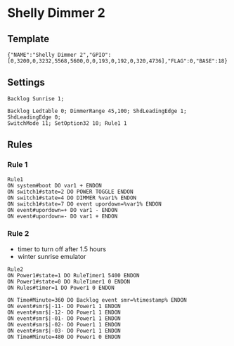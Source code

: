 # Shelly Dimmer 2
## Template
```
{"NAME":"Shelly Dimmer 2","GPIO":[0,3200,0,3232,5568,5600,0,0,193,0,192,0,320,4736],"FLAG":0,"BASE":18}
```
## Settings
```
Backlog Sunrise 1;

Backlog Ledtable 0; DimmerRange 45,100; ShdLeadingEdge 1; ShdLeadingEdge 0;
SwitchMode 11; SetOption32 10; Rule1 1
```
## Rules
### Rule 1
```
Rule1 
ON system#boot DO var1 + ENDON
ON switch1#state=2 DO POWER TOGGLE ENDON
ON switch1#state=4 DO DIMMER %var1% ENDON
ON switch1#state=7 DO event upordown=%var1% ENDON
ON event#upordown=+ DO var1 - ENDON
ON event#upordown=- DO var1 + ENDON
```
### Rule 2
- timer to turn off after 1.5 hours
- winter sunrise emulator
```
Rule2
ON Power1#state=1 DO RuleTimer1 5400 ENDON
ON Power1#state=0 DO RuleTimer1 0 ENDON
ON Rules#timer=1 DO Power1 0 ENDON

ON Time#Minute=360 DO Backlog event smr=%timestamp% ENDON
ON event#smr$|-11- DO Power1 1 ENDON
ON event#smr$|-12- DO Power1 1 ENDON
ON event#smr$|-01- DO Power1 1 ENDON
ON event#smr$|-02- DO Power1 1 ENDON
ON event#smr$|-03- DO Power1 1 ENDON
ON Time#Minute=480 DO Power1 0 ENDON
```
